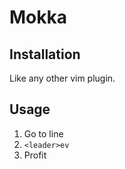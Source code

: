 # Mokka

## Installation

Like any other vim plugin.

## Usage

1. Go to line
2. `<leader>ev`
3. Profit
